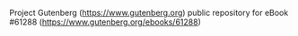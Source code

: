 Project Gutenberg (https://www.gutenberg.org) public repository for eBook #61288 (https://www.gutenberg.org/ebooks/61288)
